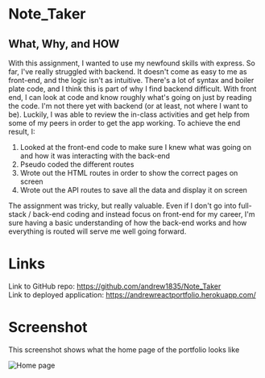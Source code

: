 # Note_Taker

## What, Why, and HOW
With this assignment, I wanted to use my newfound skills with express. So far, I've really struggled with backend. It doesn't come as easy to me as front-end, and the logic isn't as intuitive. There's a lot of syntax and boiler plate code, and I think this is part of why I find backend difficult. With front end, I can look at code and know roughly what's going on just by reading the code. I'm not there yet with backend (or at least, not where I want to be). Luckily, I was able to review the in-class activities and get help from some of my peers in order to get the app working.
To achieve the end result, I:
1. Looked at the front-end code to make sure I knew what was going on and how it was interacting with the back-end 
2. Pseudo coded the different routes
3. Wrote out the HTML routes in order to show the correct pages on screen
4. Wrote out the API routes to save all the data and display it on screen

The assignment was tricky, but really valuable. Even if I don't go into full-stack / back-end coding and instead focus on front-end for my career, I'm sure having a basic understanding of how the back-end works and how everything is routed will serve me well going forward. 

# Links
Link to GitHub repo: https://github.com/andrew1835/Note_Taker
<br>
Link to deployed application: https://andrewreactportfolio.herokuapp.com/

# Screenshot
This screenshot shows what the home page of the portfolio looks like

<img src = "./src/components/Images/ReactApp.jpg" alt = "Home page">
